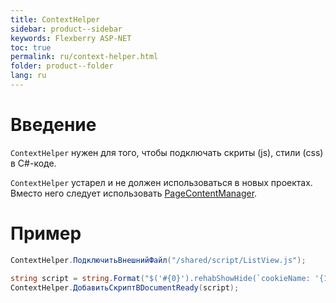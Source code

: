 ```yaml
---
title: ContextHelper
sidebar: product--sidebar
keywords: Flexberry ASP-NET
toc: true
permalink: ru/context-helper.html
folder: product--folder
lang: ru
---
```




# Введение
`ContextHelper` нужен для того, чтобы подключать скриты (js), стили (css) в C#-коде.

<msg type=warning>`ContextHelper` устарел и не должен использоваться в новых проектах. Вместо него следует использовать [PageContentManager](page-content-manager.html).</msg> 

# Пример
```cs
ContextHelper.ПодключитьВнешнийФайл("/shared/script/ListView.js");

string script = string.Format("$('#{0}').rehabShowHide(`cookieName: '{1}'`);", ClientID, CookieName);
ContextHelper.ДобавитьСкриптВDocumentReady(script);
```

